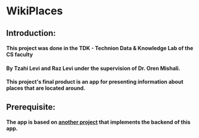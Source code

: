 # WikiPlaces
## Introduction:
#### This project was done in the TDK - Technion Data & Knowledge Lab of the CS faculty
#### By Tzahi Levi and Raz Levi under the supervision of Dr. Oren Mishali.

#### This project's final product is an app for presenting information about places that are located around.


## Prerequisite:
#### The app is based on [another project](https://github.com/TechnionTDK/wikipedia-places) that implements the backend of this app.    

